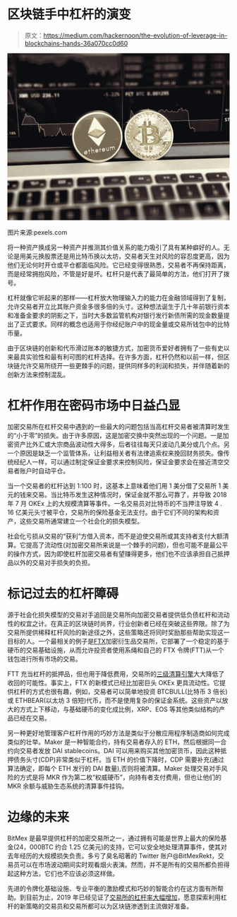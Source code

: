 # 区块链手中杠杆的演变

> 原文：<https://medium.com/hackernoon/the-evolution-of-leverage-in-blockchains-hands-36a070cc0d60>

![](img/8c0743d34a378316590628b6824a3fea.png)

图片来源:pexels.com

将一种资产换成另一种资产并推测其价值关系的能力吸引了具有某种癖好的人。无论是用美元换股票还是用比特币换以太坊，交易者天生对风险的容忍度更高，因为他们无论何时开仓或平仓都面临风险。它已经变得很熟悉，交易者不再保持距离，而是经常拥抱风险，不管是好是坏。杠杆只是代表了最简单的方法，他们打开了拨号。

杠杆就像它听起来的那样——杠杆放大物理输入力的能力在金融领域得到了复制，允许交易者开立比其账户资金多很多倍的头寸。这种想法诞生于几十年前银行资本和准备金要求的阴影之下，当时大多数监管机构对银行发行新债所需的现金数量提出了正式要求。同样的概念也适用于你经纪账户中的现金量或交易所钱包中的比特币量。

由于区块链的创新和代币滑过账本的敏捷方式，加密货币爱好者拥有了一些有史以来最具实验性和最有利可图的杠杆选择。在许多方面，杠杆仍然和以前一样，但区块链允许交易所绕开一些更棘手的问题，提供同样多的利润和损失，并伴随着新的创新方法来控制混乱。

# 杠杆作用在密码市场中日益凸显

加密交易所在杠杆交易中遇到的一些最大的问题包括当高杠杆交易者被清算时发生的“小于零”的损失。由于许多原因，这是加密交换中突然出现的一个问题。一是加密资产比外汇或大宗商品波动性大得多，后者往往每天只波动几美分或几个点。另一个原因是缺乏一个监管体系，让利益相关者有法律追索权来挽回财务损失。像传统经纪人一样，可以通过制定保证金要求来控制风险，保证金要求会在接近清空交易者账户时自动平仓。

当一个交易者的杠杆达到 1:100 时，这基本上意味着他们用 1 美分借了交易所 1 美元的钱来交易。当比特币发生这种情况时，保证金就不那么可靠了，并导致 2018 年 7 月 OKEx 上的大规模清算等事件。一名交易员对比特币的不当押注导致 4 . 16 亿美元头寸被平仓，交易所的保险基金无法支付。由于它们不同的架构和资产，这些交易所通常建立一个社会化的损失模型。

社会化亏损从交易的“获利”方借入资本，而不是迫使交易所或其支持者支付大额清算。它提高了流动性(对加密交易所来说是一个棘手的问题)，但也可能不是最公平的操作方式，因为即使杠杆加密交易者有望赚得更多，他们也不应该承担自己抵押品以外的交易对手损失的负担。

# 标记过去的杠杆障碍

源于社会化损失模型的交易对手追回是交易所向加密交易者提供低负债杠杆和流动性的权宜之计。在真正的区块链时尚界，行业创新者已经在突破这些界限。除了为交易所提供稀释杠杆风险的新途径之外，这些策略还将同时奖励那些帮助实现这一目标的人。一个最相关的例子是[FTX](https://ftexchange.com/)加密衍生品交易所，它部署了一个稳定的基于硬币的交易基础设施，从而允许投资者使用系绳和自己的 FTX 令牌(FTT)从一个钱包进行所有市场的交易。

FTT 充当杠杆的抵押品，但也用于降低费用，交易所的[三级清算引擎](/@FTexchange/our-liquidation-engine-how-we-significantly-reduced-the-likelihood-of-clawbacks-67c1b7d19fdc)大大降低了收回的可能性。事实上，FTX 的新模式已经比加密巨头 OKEx 更具流动性。它提供杠杆的方式也很有趣，例如，交易者可以简单地投资 BTCBULL(比特币 3 倍长)或 ETHBEAR(以太坊 3 倍短)代币，而不是使用复杂的保证金系统。这些资产以放大的方式上下移动，与基础硬币的变化成比例，XRP、EOS 等其他类似结构的产品已经在交易。

另一种更好地管理客户杠杆作用的巧妙方法是类似于分散应用程序制造商如何完成类似的壮举。Maker 是一种智能合约，持有交易者存入的 ETH，然后根据同一合约向交易者发放 DAI stablecoins。DAI 可以用来购买其他加密货币，因此这种抵押债务头寸(CDP)非常类似于杠杆。当 ETH 的价值下降时，CDP 需要补充(通过算法确定，即每个 ETH 发行的 DAI 数量),否则将被清算。Maker 处理交易对手风险的方式是将 MKR 作为第二枚“权威硬币”，向持有者支付费用，但也让他们的 MKR 余额与威胁生态系统的清算事件挂钩。

# 边缘的未来

BitMex 是最早提供杠杆的加密交易所之一，通过拥有可能是世界上最大的保险基金(24，000BTC 约合 1.25 亿美元)的支持，它可以安全地处理清算事件，使其对去年经历的大规模损失负责。多亏了臭名昭著的 Twitter 账户@BitMexRekt，交易员可以在市场波动期间实时观看烟火表演。然而，并不是所有的交易所都负担得起这种方法，它们也不应该必须这样做。

先进的令牌化基础设施、专业平衡的激励模式和巧妙的智能合约在这方面有所帮助。到目前为止，2019 年已经见证了[交易所的杠杆率大幅增加](https://news.bitcoin.com/the-number-of-crypto-exchanges-offering-margin-has-multiplied/)，愿意探索利用杠杆的新策略的交易员和交易所都可以为区块链渗透到主流做好准备。